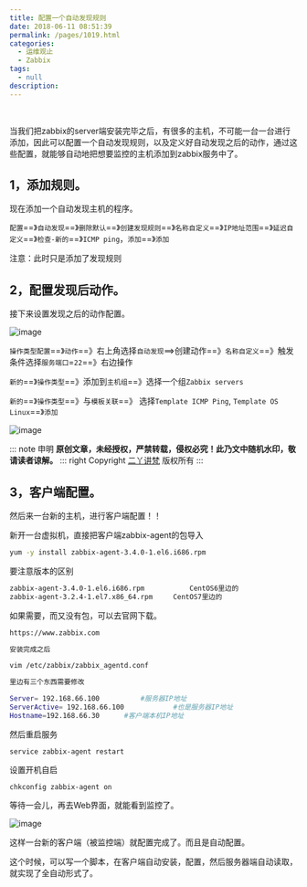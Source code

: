```yaml
---
title: 配置一个自动发现规则
date: 2018-06-11 08:51:39
permalink: /pages/1019.html
categories:
  - 运维观止
  - Zabbix
tags:
  - null
description:
---
```


<br><ArticleTopAd></ArticleTopAd>


当我们把zabbix的server端安装完毕之后，有很多的主机，不可能一台一台进行添加，因此可以配置一个自动发现规则，以及定义好自动发现之后的动作，通过这些配置，就能够自动地把想要监控的主机添加到zabbix服务中了。

## 1，添加规则。

现在添加一个自动发现主机的程序。

`配置`==》`自动发现`==》`删除默认`==》`创建发现规则`==》`名称自定义`==》`IP地址范围`==》`延迟自定义`==》`检查-新的`==》`ICMP ping`，`添加`==》`添加`

注意：此时只是添加了发现规则

## 2，配置发现后动作。

接下来设置发现之后的动作配置。

![image](http://t.eryajf.net/imgs/2021/09/29a14d1237654f9e.jpg)

`操作类型配置`==》`动作`==》右上角选择`自动发现`==>创建动作==》`名称自定义`==》触发条件选择`服务端口`=`22`==》右边操作

`新的`==》`操作类型`==》添加到`主机组`==》选择一个组`Zabbix servers`

`新的`==》`操作类型`==》与`模板关联`==》 选择`Template ICMP Ping`, `Template OS Linux`==》`添加`

![image](http://t.eryajf.net/imgs/2021/09/8e071b166e736aaa.jpg)

::: note 申明
**原创文章<Badge text='eryajf' />，未经授权，严禁转载，侵权必究！此乃文中随机水印，敬请读者谅解。**
::: right
Copyright  [二丫讲梵](https://wiki.eryajf.net) 版权所有
:::

## 3，客户端配置。

然后来一台新的主机，进行客户端配置！！

新开一台虚拟机，直接把客户端zabbix-agent的包导入

```sh
yum -y install zabbix-agent-3.4.0-1.el6.i686.rpm
```

要注意版本的区别

```sh
zabbix-agent-3.4.0-1.el6.i686.rpm			CentOS6里边的
zabbix-agent-3.2.4-1.el7.x86_64.rpm		CentOS7里边的
```

如果需要，而又没有包，可以去官网下载。

```sh
https://www.zabbix.com

安装完成之后

vim /etc/zabbix/zabbix_agentd.conf

里边有三个东西需要修改

Server= 192.168.66.100			#服务器IP地址
ServerActive= 192.168.66.100	        #也是服务器IP地址
Hostname=192.168.66.30		#客户端本机IP地址
```

然后重启服务

```
service zabbix-agent restart
```

设置开机自启

```
chkconfig zabbix-agent on
```

等待一会儿，再去Web界面，就能看到监控了。

![image](http://t.eryajf.net/imgs/2021/09/e6e894b5f6a9e3f0.jpg)

这样一台新的客户端（被监控端）就配置完成了。而且是自动配置。

这个时候，可以写一个脚本，在客户端自动安装，配置，然后服务器端自动读取，就实现了全自动形式了。


<br><ArticleTopAd></ArticleTopAd>
